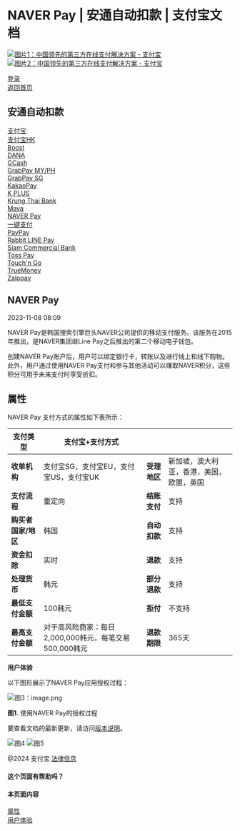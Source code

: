 NAVER Pay | 安通自动扣款 | 支付宝文档
===============

[![图片1：中国领先的第三方在线支付解决方案 - 支付宝](https://ac.alipay.com/storage/2024/3/26/d66c43c0-440d-4c97-9976-f2028a2c8c5e.svg)![图片2：中国领先的第三方在线支付解决方案 - 支付宝](https://ac.alipay.com/storage/2024/3/26/a48bd336-aea0-4f16-bf83-616eacbb4434.svg)](/docs/)

[登录](https://global.alipay.com/ilogin/account_login.htm?goto=https%3A%2F%2Fglobal.alipay.com%2Fdocs%2Fac%2Fantomad%2Fnaverpay)  
[返回首页](../../)

安通自动扣款
------------

[支付宝](/docs/ac/antomad/alipay)  
[支付宝HK](/docs/ac/antomad/alipayhk)  
[Boost](/docs/ac/antomad/boost)  
[DANA](/docs/ac/antomad/dana)  
[GCash](/docs/ac/antomad/gcash)  
[GrabPay MY/PH](/docs/ac/antomad/grabpay_myph)  
[GrabPay SG](/docs/ac/antomad/grabpay_sg)  
[KakaoPay](/docs/ac/antomad/kakaopay)  
[K PLUS](/docs/ac/antomad/kplus)  
[Krung Thai Bank](/docs/ac/antomad/ktb)  
[Maya](/docs/ac/antomad/maya)  
[NAVER Pay](/docs/ac/antomad/naverpay)  
[一键支付](/docs/ac/antomad/one_click)  
[PayPay](/docs/ac/antomad/paypay)  
[Rabbit LINE Pay](/docs/ac/antomad/rabbitlinepay)  
[Siam Commercial Bank](/docs/ac/antomad/scb)  
[Toss Pay](/docs/ac/antomad/toss_pay_autodebit)  
[Touch'n Go](/docs/ac/antomad/touchngo)  
[TrueMoney](/docs/ac/antomad/truemoney)  
[Zalopay](/docs/ac/antomad/zalopay)  

NAVER Pay
---------

2023-11-08 08:09

NAVER Pay是韩国搜索引擎巨头NAVER公司提供的移动支付服务。该服务在2015年推出，是NAVER集团继Line Pay之后推出的第二个移动电子钱包。

创建NAVER Pay账户后，用户可以绑定银行卡，转账以及进行线上和线下购物。此外，用户通过使用NAVER Pay支付和参与其他活动可以赚取NAVER积分，这些积分可用于未来支付时享受折扣。

属性
----
NAVER Pay 支付方式的属性如下表所示：

| **支付类型** | **支付宝+支付方式** | | |
| --- | --- | --- | --- |
| **收单机构** | 支付宝SG，支付宝EU，支付宝US，支付宝UK | **受理地区** | 新加坡，澳大利亚，香港，美国，欧盟，英国 |
| **支付流程** | 重定向 | **结账支付** | 支持 |
| **购买者国家/地区** | 韩国 | **自动扣款** | 支持 |
| **资金扣除** | 实时 | **退款** | 支持 |
| **处理货币** | 韩元 | **部分退款** | 支持 |
| **最低支付金额** | 100韩元 | **拒付** | 不支持 |
| **最高支付金额** | 对于高风险商家：每日2,000,000韩元，每笔交易500,000韩元 | **退款期限** | 365天 |

**用户体验**

以下图形展示了NAVER Pay应用授权过程：

![图3：image.png](https://idocs-assets-marmot-cloud-com-storage-idocs87c36dc8dac653c1/1689911628631-ed197160-7862-4975-85f9-714652996d09.png)

**图1.** 使用NAVER Pay的授权过程

要查看文档的最新更新，请访问[版本说明](https://global.alipay.com/docs/releasenotes)。

![图4](https://ac.alipay.com/storage/2021/5/20/19b2c126-9442-4f16-8f20-e539b1db482a.png) ![图5](https://ac.alipay.com/storage/2021/5/20/e9f3f154-dbf0-455f-89f0-b3d4e0c14481.png)

@2024 支付宝 [法律信息](https://global.alipay.com/docs/ac/platform/membership)

#### 这个页面有帮助吗？

#### 本页面内容

[属性](#uCpdj "属性")  
[用户体验](#cvvv5 "用户体验")